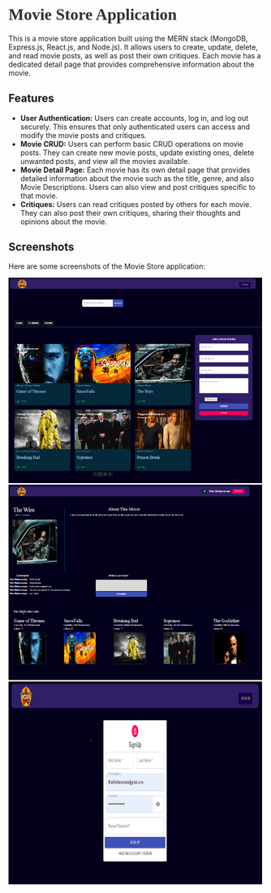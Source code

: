 <div>
  <h1 style="font-family: 'Montserrat'; font-size: 32px; font-weight: bold; color: #333; margin-bottom: 20px;">
    Movie Store Application
  </h1>
  <p>
    This is a movie store application built using the MERN stack (MongoDB, Express.js, React.js, and Node.js). It allows users to create, update, delete, and read movie posts, as well as post their own critiques. Each movie has a dedicated detail page that provides comprehensive information about the movie.
  </p>
  <h2>Features</h2>
  <ul>
    <li><strong>User Authentication:</strong> Users can create accounts, log in, and log out securely. This ensures that only authenticated users can access and modify the movie posts and critiques.</li>
    <li><strong>Movie CRUD:</strong> Users can perform basic CRUD operations on movie posts. They can create new movie posts, update existing ones, delete unwanted posts, and view all the movies available.</li>
    <li><strong>Movie Detail Page:</strong> Each movie has its own detail page that provides detailed information about the movie such as the title, genre, and also Movie Descriptions. Users can also view and post critiques specific to that movie.</li>
    <li><strong>Critiques:</strong> Users can read critiques posted by others for each movie. They can also post their own critiques, sharing their thoughts and opinions about the movie.</li>
  </ul>
  <h2>Screenshots</h2>
  <p>Here are some screenshots of the Movie Store application:</p>
  <img src="./images/Landing%20Page.png" alt="Movie Store Landing Image" width="500">
  <img src="./images/MovieDetail.png" alt="Movie Store Detail Page" width="500">
  <img src="./images//SignIn .png" alt="Movie Sign In page" width="500" height="400">
</div>